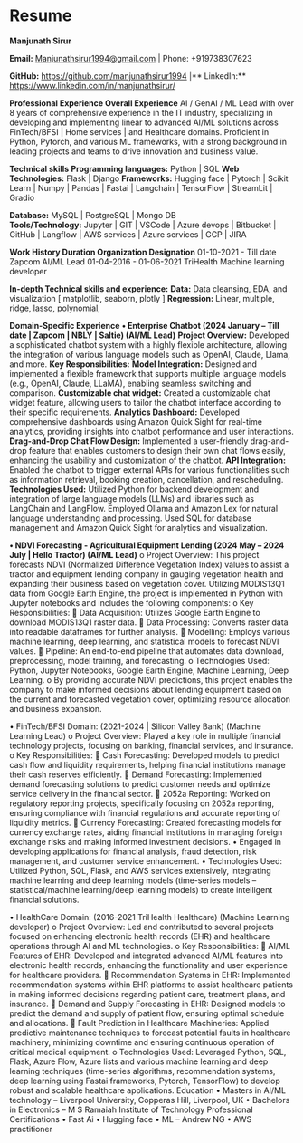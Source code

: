 # Resume

**Manjunath Sirur**

**Email:** Manjunathsirur1994@gmail.com           | Phone: +919738307623

**GitHub:** https://github.com/manjunathsirur1994 |** LinkedIn:** https://www.linkedin.com/in/manjunathsirur/

**Professional Experience
Overall Experience**
AI / GenAI / ML Lead with over 8 years of comprehensive experience in the IT industry, specializing in developing and implementing linear to advanced AI/ML solutions across FinTech/BFSI | Home services | and Healthcare domains. Proficient in Python, Pytorch, and various ML frameworks, with a strong background in leading projects and teams to drive innovation and business value.

**Technical skills**
**Programming languages:**	Python | SQL
**Web Technologies:**	Flask | Django
**Frameworks:**	Hugging face | Pytorch | Scikit Learn | Numpy | Pandas | Fastai | Langchain | TensorFlow | StreamLit | Gradio 
		
**Database:**	MySQL | PostgreSQL | Mongo DB	
**Tools/Technology:**	Jupyter | GIT | VSCode | Azure devops | Bitbucket | GitHub | Langflow | AWS services | Azure services | GCP | JIRA	

**Work History
Duration	Organization	Designation**
01-10-2021 - Till date	Zapcom	AI/ML Lead
01-04-2016 - 01-06-2021	TriHealth	Machine learning developer

**In-depth Technical skills and experience:**
**Data:** Data cleansing, EDA, and visualization [ matplotlib, seaborn, plotly ]
**Regression:** Linear, multiple, ridge, lasso, polynomial,  


**Domain-Specific Experience**
**•	Enterprise Chatbot (2024 January – Till date | Zapcom | NBLY | Saltie) (AI/ML Lead)**
  **Project Overview:** Developed a sophisticated chatbot system with a highly flexible architecture, allowing the integration of various language models such as OpenAI, Claude, Llama, and more.
  **Key Responsibilities:** 
    **Model Integration:** Designed and implemented a flexible framework that supports multiple language models (e.g., OpenAI, Claude, LLaMA), enabling seamless switching and comparison.
    **Customizable chat widget:** Created a customizable chat widget feature, allowing users to tailor the chatbot interface according to their specific requirements.
    **Analytics Dashboard:** Developed comprehensive dashboards using Amazon Quick Sight for real-time analytics, providing insights into chatbot performance and user interactions.
    **Drag-and-Drop Chat Flow Design:** Implemented a user-friendly drag-and-drop feature that enables customers to design their own chat flows easily, enhancing the usability and customization of the chatbot.
    **API Integration:** Enabled the chatbot to trigger external APIs for various functionalities such as information retrieval, booking creation, cancellation, and rescheduling.
**Technologies Used:** 
    Utilized Python for backend development and integration of large language models (LLMs) and libraries such as LangChain and LangFlow.
    Employed Ollama and Amazon Lex for natural language understanding and processing.
    Used SQL for database management and Amazon Quick Sight for analytics and visualization.



**•	NDVI Forecasting - Agricultural Equipment Lending (2024 May – 2024 July | Hello Tractor) (AI/ML Lead)**
o	Project Overview: This project forecasts NDVI (Normalized Difference Vegetation Index) values to assist a tractor and equipment lending company in gauging vegetation health and expanding their business based on vegetation cover. Utilizing MODIS13Q1 data from Google Earth Engine, the project is implemented in Python with Jupyter notebooks and includes the following components:
o	Key Responsibilities: 
	Data Acquisition: Utilizes Google Earth Engine to download MODIS13Q1 raster data.
	Data Processing: Converts raster data into readable dataframes for further analysis.
	Modelling: Employs various machine learning, deep learning, and statistical models to forecast NDVI values.
	Pipeline: An end-to-end pipeline that automates data download, preprocessing, model training, and forecasting.
o	Technologies Used: Python, Jupyter Notebooks, Google Earth Engine, Machine Learning, Deep Learning.
o	By providing accurate NDVI predictions, this project enables the company to make informed decisions about lending equipment based on the current and forecasted vegetation cover, optimizing resource allocation and business expansion.

•	FinTech/BFSI Domain: (2021-2024 | Silicon Valley Bank) (Machine Learning Lead)
o	Project Overview: Played a key role in multiple financial technology projects, focusing on banking, financial services, and insurance.
o	Key Responsibilities: 
	Cash Forecasting: Developed models to predict cash flow and liquidity requirements, helping financial institutions manage their cash reserves efficiently.
	Demand Forecasting: Implemented demand forecasting solutions to predict customer needs and optimize service delivery in the financial sector.
	2052a Reporting: Worked on regulatory reporting projects, specifically focusing on 2052a reporting, ensuring compliance with financial regulations and accurate reporting of liquidity metrics.
	Currency Forecasting: Created forecasting models for currency exchange rates, aiding financial institutions in managing foreign exchange risks and making informed investment decisions.
•	Engaged in developing applications for financial analysis, fraud detection, risk management, and customer service enhancement.
•	Technologies Used: Utilized Python, SQL, Flask, and AWS services extensively, integrating machine learning and deep learning models (time-series models – statistical/machine learning/deep learning models) to create intelligent financial solutions.

•	HealthCare Domain: (2016-2021 TriHealth Healthcare) (Machine Learning developer)
o	Project Overview: Led and contributed to several projects focused on enhancing electronic health records (EHR) and healthcare operations through AI and ML technologies.
o	Key Responsibilities: 
	AI/ML Features of EHR: Developed and integrated advanced AI/ML features into electronic health records, enhancing the functionality and user experience for healthcare providers.
	Recommendation Systems in EHR: Implemented recommendation systems within EHR platforms to assist healthcare patients in making informed decisions regarding patient care, treatment plans, and insurance.
	Demand and Supply Forecasting in EHR: Designed models to predict the demand and supply of patient flow, ensuring optimal schedule and allocations. 
	Fault Prediction in Healthcare Machineries: Applied predictive maintenance techniques to forecast potential faults in healthcare machinery, minimizing downtime and ensuring continuous operation of critical medical equipment. 
o	Technologies Used: Leveraged Python, SQL, Flask, Azure Flow, Azure lists and various machine learning and deep learning techniques (time-series algorithms, recommendation systems, deep learning using Fastai frameworks, Pytorch, TensorFlow) to develop robust and scalable healthcare applications.
Education
•	Masters in AI/ML technology – Liverpool University, Copperas Hill, Liverpool, UK
•	Bachelors in Electronics – M S Ramaiah Institute of Technology 
Professional Certifications
•	Fast Ai
•	Hugging face
•	ML – Andrew NG
•	AWS practitioner 

